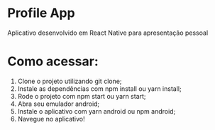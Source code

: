 # Profile App

Aplicativo desenvolvido em React Native para apresentação pessoal

# Como acessar:

1. Clone o projeto utilizando git clone;
2. Instale as dependências com npm install ou yarn install;
3. Rode o projeto com npm start ou yarn start;
4. Abra seu emulador android;
5. Instale o aplicativo com yarn android ou npm android;
6. Navegue no aplicativo!
